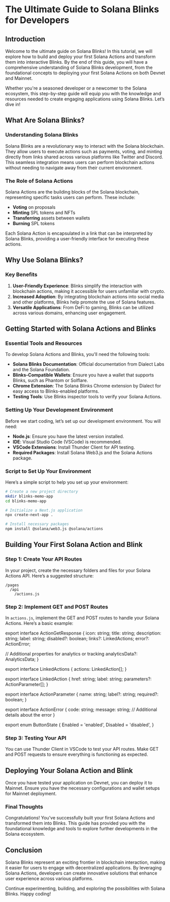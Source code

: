 # The Ultimate Guide to Solana Blinks for Developers

## Introduction

Welcome to the ultimate guide on Solana Blinks! In this tutorial, we will explore how to build and deploy your first Solana Actions and transform them into interactive Blinks. By the end of this guide, you will have a comprehensive understanding of Solana Blinks development, from the foundational concepts to deploying your first Solana Actions on both Devnet and Mainnet.

Whether you're a seasoned developer or a newcomer to the Solana ecosystem, this step-by-step guide will equip you with the knowledge and resources needed to create engaging applications using Solana Blinks. Let’s dive in!

## What Are Solana Blinks?

### Understanding Solana Blinks

Solana Blinks are a revolutionary way to interact with the Solana blockchain. They allow users to execute actions such as payments, voting, and minting directly from links shared across various platforms like Twitter and Discord. This seamless integration means users can perform blockchain actions without needing to navigate away from their current environment.

### The Role of Solana Actions

Solana Actions are the building blocks of the Solana blockchain, representing specific tasks users can perform. These include:

- **Voting** on proposals
- **Minting** SPL tokens and NFTs
- **Transferring** assets between wallets
- **Burning** SPL tokens

Each Solana Action is encapsulated in a link that can be interpreted by Solana Blinks, providing a user-friendly interface for executing these actions.

## Why Use Solana Blinks?

### Key Benefits

1. **User-Friendly Experience**: Blinks simplify the interaction with blockchain actions, making it accessible for users unfamiliar with crypto.
2. **Increased Adoption**: By integrating blockchain actions into social media and other platforms, Blinks help promote the use of Solana features.
3. **Versatile Applications**: From DeFi to gaming, Blinks can be utilized across various domains, enhancing user engagement.

## Getting Started with Solana Actions and Blinks

### Essential Tools and Resources

To develop Solana Actions and Blinks, you'll need the following tools:

- **Solana Blinks Documentation**: Official documentation from Dialect Labs and the Solana Foundation.
- **Blinks-Compatible Wallets**: Ensure you have a wallet that supports Blinks, such as Phantom or Solflare.
- **Chrome Extension**: The Solana Blinks Chrome extension by Dialect for easy access to Blinks-enabled platforms.
- **Testing Tools**: Use Blinks inspector tools to verify your Solana Actions.

### Setting Up Your Development Environment

Before we start coding, let’s set up our development environment. You will need:

- **Node.js**: Ensure you have the latest version installed.
- **IDE**: Visual Studio Code (VSCode) is recommended.
- **VSCode Extensions**: Install Thunder Client for API testing.
- **Required Packages**: Install Solana Web3.js and the Solana Actions package.

### Script to Set Up Your Environment

Here’s a simple script to help you set up your environment:

```bash
# Create a new project directory
mkdir blinks-memo-app
cd blinks-memo-app

# Initialize a Next.js application
npx create-next-app .

# Install necessary packages
npm install @solana/web3.js @solana/actions
```

## Building Your First Solana Action and Blink

### Step 1: Create Your API Routes

In your project, create the necessary folders and files for your Solana Actions API. Here’s a suggested structure:

```
/pages
  /api
    /actions.js
```

### Step 2: Implement GET and POST Routes

In `actions.js`, implement the GET and POST routes to handle your Solana Actions. Here’s a basic example:


export interface ActionGetResponse {
  icon: string;
  title: string;
  description: string;
  label: string;
  disabled?: boolean;
  links?: LinkedActions;
  error?: ActionError;

  // Additional properties for analytics or tracking
  analyticsData?: AnalyticsData;
}

export interface LinkedActions {
  actions: LinkedAction[];
}

export interface LinkedAction {
  href: string;
  label: string;
  parameters?: ActionParameter[];
}

export interface ActionParameter {
  name: string;
  label?: string;
  required?: boolean;
}

export interface ActionError {
  code: string;
  message: string;
  // Additional details about the error
}

export enum ButtonState {
  Enabled = 'enabled',
  Disabled = 'disabled',
}



### Step 3: Testing Your API

You can use Thunder Client in VSCode to test your API routes. Make GET and POST requests to ensure everything is functioning as expected.

## Deploying Your Solana Action and Blink

Once you have tested your application on Devnet, you can deploy it to Mainnet. Ensure you have the necessary configurations and wallet setups for Mainnet deployment.

### Final Thoughts

Congratulations! You’ve successfully built your first Solana Actions and transformed them into Blinks. This guide has provided you with the foundational knowledge and tools to explore further developments in the Solana ecosystem.

## Conclusion

Solana Blinks represent an exciting frontier in blockchain interaction, making it easier for users to engage with decentralized applications. By leveraging Solana Actions, developers can create innovative solutions that enhance user experience across various platforms. 

Continue experimenting, building, and exploring the possibilities with Solana Blinks. Happy coding!
